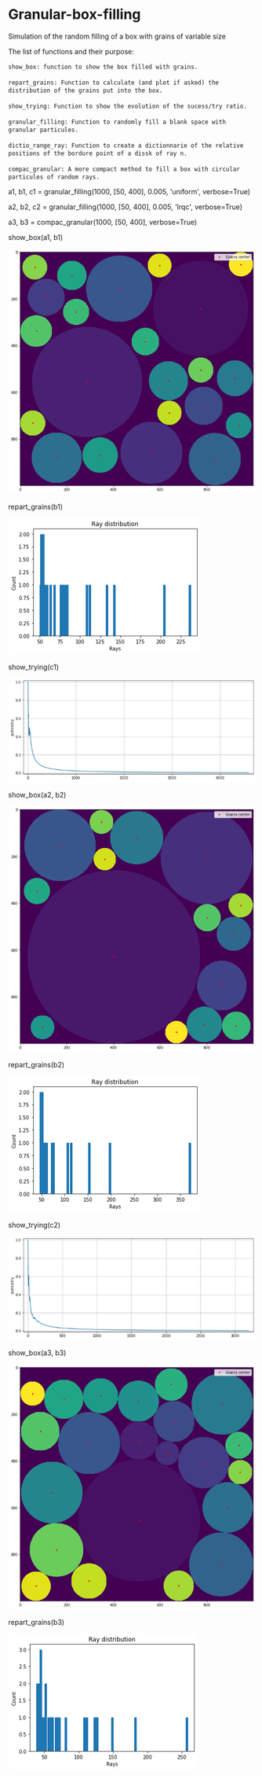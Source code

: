 # Granular-box-filling
Simulation of the random filling of a box with grains of variable size

The list of functions and their purpose:

    show_box: function to show the box filled with grains.
  
    repart_grains: Function to calculate (and plot if asked) the distribution of the grains put into the box.
  
    show_trying: Function to show the evolution of the sucess/try ratio.
  
    granular_filling: Function to randomly fill a blank space with granular particules.
  
    dictio_range_ray: Function to create a dictionnarie of the relative positions of the bordure point of a dissk of ray n.
  
    compac_granular: A more compact method to fill a box with circular particules of random rays.
  

a1, b1, c1 = granular_filling(1000, [50, 400], 0.005, 'uniform', verbose=True)

a2, b2, c2 = granular_filling(1000, [50, 400], 0.005, 'lrqc', verbose=True)

a3, b3 = compac_granular(1000, [50, 400], verbose=True)

show_box(a1, b1)

![Exemple picture](img/randFill_s1000_rr_50_400_rp_0,005_uniform.png)

repart_grains(b1)

![Exemple picture](img/GrainsDistri_s1000_rr_50_400_rp_0,005_uniform.png)

show_trying(c1)

![Exemple picture](img/Trying_s1000_rr_50_400_rp_0,005_uniform.png)


show_box(a2, b2)

![Exemple picture](img/randFill_s1000_rr_50_400_rp_0,005_lrqc.png)

repart_grains(b2)

![Exemple picture](img/GrainsDistri_s1000_rr_50_400_rp_0,005_lrqc.png)

show_trying(c2)

![Exemple picture](img/Trying_s1000_rr_50_400_rp_0,005_lrqc.png)



show_box(a3, b3)

![Exemple picture](img/randFill_s1000_rr_50_400_rp_0,005_compact.png)

repart_grains(b3)

![Exemple picture](img/GrainsDistri_s1000_rr_50_400_compact.png)
